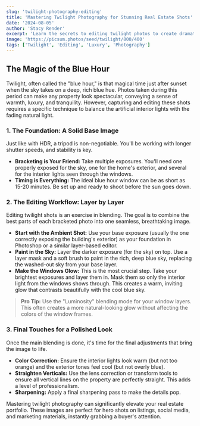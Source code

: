 ```yaml
---
slug: 'twilight-photography-editing'
title: 'Mastering Twilight Photography for Stunning Real Estate Shots'
date: '2024-08-05'
author: 'Stacy Render'
excerpt: 'Learn the secrets to editing twilight photos to create dramatic, high-end images that make properties look luxurious and inviting.'
image: 'https://picsum.photos/seed/twilight/800/400'
tags: ['Twilight', 'Editing', 'Luxury', 'Photography']
---
```


## The Magic of the Blue Hour

Twilight, often called the "blue hour," is that magical time just after sunset when the sky takes on a deep, rich blue hue. Photos taken during this period can make any property look spectacular, conveying a sense of warmth, luxury, and tranquility. However, capturing and editing these shots requires a specific technique to balance the artificial interior lights with the fading natural light.

### 1. The Foundation: A Solid Base Image

Just like with HDR, a tripod is non-negotiable. You'll be working with longer shutter speeds, and stability is key.

- **Bracketing is Your Friend:** Take multiple exposures. You'll need one properly exposed for the sky, one for the home's exterior, and several for the interior lights seen through the windows.
- **Timing is Everything:** The ideal blue hour window can be as short as 15-20 minutes. Be set up and ready to shoot before the sun goes down.

### 2. The Editing Workflow: Layer by Layer

Editing twilight shots is an exercise in blending. The goal is to combine the best parts of each bracketed photo into one seamless, breathtaking image.

- **Start with the Ambient Shot:** Use your base exposure (usually the one correctly exposing the building's exterior) as your foundation in Photoshop or a similar layer-based editor.
- **Paint in the Sky:** Layer the darker exposure (for the sky) on top. Use a layer mask and a soft brush to paint in the rich, deep blue sky, replacing the washed-out sky from your base layer.
- **Make the Windows Glow:** This is the most crucial step. Take your brightest exposures and layer them in. Mask them so only the interior light from the windows shows through. This creates a warm, inviting glow that contrasts beautifully with the cool blue sky.

> **Pro Tip:** Use the "Luminosity" blending mode for your window layers. This often creates a more natural-looking glow without affecting the colors of the window frames.

### 3. Final Touches for a Polished Look

Once the main blending is done, it's time for the final adjustments that bring the image to life.

- **Color Correction:** Ensure the interior lights look warm (but not too orange) and the exterior tones feel cool (but not overly blue).
- **Straighten Verticals:** Use the lens correction or transform tools to ensure all vertical lines on the property are perfectly straight. This adds a level of professionalism.
- **Sharpening:** Apply a final sharpening pass to make the details pop.

Mastering twilight photography can significantly elevate your real estate portfolio. These images are perfect for hero shots on listings, social media, and marketing materials, instantly grabbing a buyer's attention.